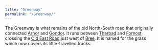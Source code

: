 ```yaml
---
title: "Greenway"
permalink: "/Greenway/"
---
```


The Greenway is what remains of the old North-South road that originally
connected [Arnor](Arnor "wikilink") and [Gondor](Gondor "wikilink"). It
runs between [Tharbad](Tharbad "wikilink") and
[Fornost](Fornost "wikilink"), crossing the [Old East
Road](Old_East_Road "wikilink") just west of [Bree](Bree "wikilink"). It
is named for the grass which now covers its little-travelled tracks.